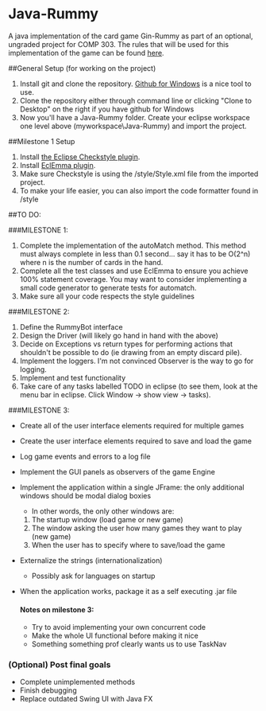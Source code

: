 Java-Rummy
==========

A java implementation of the card game Gin-Rummy as part of an optional, ungraded project for COMP 303.
The rules that will be used for this implementation of the game can be found [here](http://www.pagat.com/rummy/ginrummy.html).

##General Setup (for working on the project)

1. Install git and clone the repository. [Github for Windows](https://windows.github.com/) is a nice tool to use.
2. Clone the repository either through command line or clicking "Clone to Desktop" on the right if you have github for Windows
3. Now you'll have a Java-Rummy folder. Create your eclipse workspace one level above (myworkspace\Java-Rummy) and import the project.


##Milestone 1 Setup

1. Install [the Eclipse Checkstyle plugin](http://eclipse-cs.sourceforge.net/downloads.html).
2. Install [EclEmma plugin](http://eclemma.com/).
3. Make sure Checkstyle is using the /style/Style.xml file from the imported project.
4. To make your life easier, you can also import the code formatter found in /style

##TO DO:


###MILESTONE 1:
1. Complete the implementation of the autoMatch method. This method must always complete in less than 0.1 second... say it has to be O(2^n) where n is the number of cards in the hand.
2. Complete all the test classes and use EclEmma to ensure you achieve 100% statement coverage. You may want to consider implementing a small code generator to generate tests for automatch.
3. Make sure all your code respects the style guidelines

###MILESTONE 2:
1. Define the RummyBot interface
2. Design the Driver (will likely go hand in hand with the above)
3. Decide on Exceptions vs return types for performing actions that shouldn't be possible to do (ie drawing from an empty discard pile).
4. Implement the loggers. I'm not convinced Observer is the way to go for logging.
5. Implement and test functionality
6. Take care of any tasks labelled TODO in eclipse (to see them, look at the menu bar in eclipse. Click Window -> show view -> tasks).

###MILESTONE 3:
* Create all of the user interface elements required for multiple games
* Create the user interface elements required to save and load the game
* Log game events and errors to a log file
* Implement the GUI panels as observers of the game Engine
* Implement the application within a single JFrame: the only additional windows should be modal dialog boxies
  * In other words, the only other windows are:
   1. The startup window (load game or new game)
   2. The window asking the user how many games they want to play (new game)
   3. When the user has to specify where to save/load the game
* Externalize the strings (internationalization)
  * Possibly ask for languages on startup
* When the application works, package it as a self executing .jar file

  #### Notes on milestone 3:
  * Try to avoid implementing your own concurrent code
  * Make the whole UI functional before making it nice
  * Something something prof clearly wants us to use TaskNav


### (Optional) Post final goals
* Complete unimplemented methods
* Finish debugging
* Replace outdated Swing UI with Java FX
